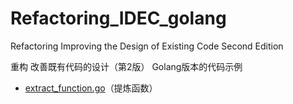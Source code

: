 # Refactoring_IDEC_golang

Refactoring Improving the Design of Existing Code Second Edition

重构 改善既有代码的设计（第2版） Golang版本的代码示例

- [extract_function.go](https://github.com/dgqypl/Refactoring_IDEC_golang/blob/main/extract/function/extract_function.go)（提炼函数）